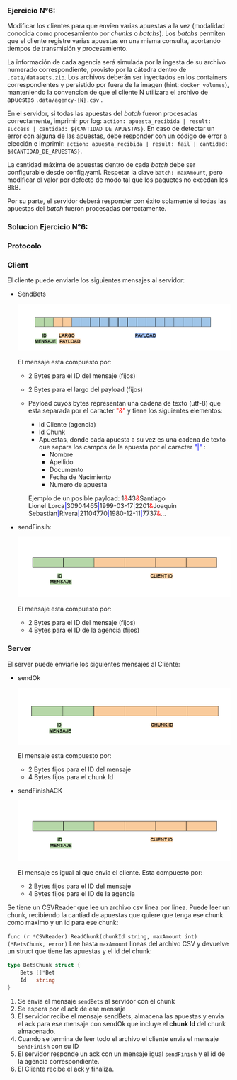 ### Ejercicio N°6:
Modificar los clientes para que envíen varias apuestas a la vez (modalidad conocida como procesamiento por _chunks_ o _batchs_). 
Los _batchs_ permiten que el cliente registre varias apuestas en una misma consulta, acortando tiempos de transmisión y procesamiento.

La información de cada agencia será simulada por la ingesta de su archivo numerado correspondiente, provisto por la cátedra dentro de `.data/datasets.zip`.
Los archivos deberán ser inyectados en los containers correspondientes y persistido por fuera de la imagen (hint: `docker volumes`), manteniendo la convencion de que el cliente N utilizara el archivo de apuestas `.data/agency-{N}.csv` .

En el servidor, si todas las apuestas del *batch* fueron procesadas correctamente, imprimir por log: `action: apuesta_recibida | result: success | cantidad: ${CANTIDAD_DE_APUESTAS}`. En caso de detectar un error con alguna de las apuestas, debe responder con un código de error a elección e imprimir: `action: apuesta_recibida | result: fail | cantidad: ${CANTIDAD_DE_APUESTAS}`.

La cantidad máxima de apuestas dentro de cada _batch_ debe ser configurable desde config.yaml. Respetar la clave `batch: maxAmount`, pero modificar el valor por defecto de modo tal que los paquetes no excedan los 8kB. 

Por su parte, el servidor deberá responder con éxito solamente si todas las apuestas del _batch_ fueron procesadas correctamente.


### Solucion Ejercicio N°6:


### Protocolo

### Client

El cliente puede enviarle los siguientes mensajes al servidor:
- SendBets

  ![sendBets message](imgs/sendBets.png)


  El mensaje esta compuesto por:
  - 2 Bytes para el ID del mensaje (fijos)
  - 2 Bytes para el largo del payload (fijos)
  - Payload cuyos bytes representan una cadena de texto (utf-8) que esta separada por el caracter <span style="color:red">"&" </span> y tiene los siguientes elementos:
    - Id Cliente (agencia)
    - Id Chunk
    - Apuestas, donde cada apuesta a su vez es una cadena de texto que separa los campos de la apuesta por el caracter <span style="color:blue">"|" </span>:
      - Nombre
      - Apellido
      - Documento
      - Fecha de Nacimiento
      - Numero de apuesta
    
    Ejemplo de un posible payload: 
    1<span style="color:red">&</span>43<span style="color:red">&</span>Santiago Lionel<span style="color:blue">|</span>Lorca<span style="color:blue">|</span>30904465<span style="color:blue">|</span>1999-03-17<span style="color:blue">|</span>2201<span style="color:red">&</span>Joaquin Sebastian<span style="color:blue">|</span>Rivera<span style="color:blue">|</span>21104770<span style="color:blue">|</span>1980-12-11<span style="color:blue">|</span>7737<span style="color:red">&</span>...

- sendFinsih:

  ![sendFinish message](imgs/sendFinish.png)

  El mensaje esta compuesto por:
  - 2 Bytes para el ID del mensaje (fijos)
  - 4 Bytes para el ID de la agencia (fijos)


### Server

El server puede enviarle los siguientes mensajes al Cliente:
  - sendOk
    
    ![sendOk](imgs/sendOk.png)

    El mensaje esta compuesto por:
      - 2 Bytes fijos para el ID del mensaje
      - 4 Bytes fijos para el chunk Id


  - sendFinishACK

    ![sendFinish](imgs/sendFinish.png)

    El mensaje es igual al que envia el cliente. Esta compuesto por:
      - 2 Bytes fijos para el ID del mensaje
      - 4 Bytes fijos para el ID de la agencia





Se tiene un CSVReader que lee un archivo csv linea por linea. 
Puede leer un chunk, recibiendo la cantiad de apuestas que quiere que tenga ese chunk como maximo y un id para ese chunk:

`func (r *CSVReader) ReadChunk(chunkId string, maxAmount int) (*BetsChunk, error)`
Lee hasta `maxAmount` lineas del archivo CSV y devuelve un struct que tiene las apuestas y el id del chunk:
```go
type BetsChunk struct {
	Bets []*Bet
	Id   string
}
```

1. Se envia el mensaje `sendBets` al servidor con el chunk
2. Se espera por el ack de ese mensaje
3. El servidor recibe el mensaje sendBets, almacena las apuestas y envia el ack para ese mensaje con sendOk que incluye el **chunk Id** del chunk almacenado.
4. Cuando se termina de leer todo el archivo el cliente envia el mensaje `SendFinish` con su ID
5. El servidor responde un ack con un mensaje igual `sendFinish` y el id de la agencia correspondiente.
6. El Cliente recibe el ack y finaliza.